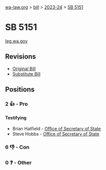 [wa-law.org](/) > [bill](/bill/) > [2023-24](/bill/2023-24/) > [SB 5151](/bill/2023-24/sb/5151/)

# SB 5151
[leg.wa.gov](https://app.leg.wa.gov/billsummary?BillNumber=5151&Year=2023&Initiative=false)

## Revisions
* [Original Bill](1/)
* [Substitute Bill](S/)

## Positions
### 2 👍 - Pro
#### Testifying
* Brian Hatfield - [Office of Secretary of State](/org/office_of_secretary_of_state/)
* Steve Hobbs - [Office of Secretary of State](/org/office_of_secretary_of_state/)

### 6 👎 - Con

### 0 ❓ - Other

